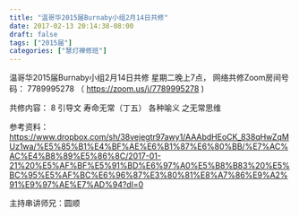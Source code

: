 ```yaml
---
title: "温哥华2015届Burnaby小组2月14日共修"
date: 2017-02-13 20:14:38-08:00
draft: false
tags: ["2015届"]
categories: ["慧灯禅修班"]
---
```

温哥华2015届Burnaby小组2月14日共修
星期二晚上7点，
网络共修Zoom房间号码： 7789995278 （ https://zoom.us/j/7789995278 )

共修内容：
8	引导文 寿命无常（丁五）	各种喻义 之无常思维

参考资料：
https://www.dropbox.com/sh/38vejegtr97awy1/AAAbdHEoCK_838qHwZqMUz1wa/%E5%85%B1%E4%BF%AE%E6%B1%87%E6%80%BB/%E7%AC%AC%E4%B8%89%E5%86%8C/2017-01-21%20%E5%AF%BF%E5%91%BD%E6%97%A0%E5%B8%B83%20%E5%BC%95%E5%AF%BC%E6%96%87%E3%80%81%E8%A7%86%E9%A2%91%E9%97%AE%E7%AD%94?dl=0

主持串讲师兄：圆顺
